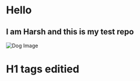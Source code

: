 # Hello 

## I am Harsh and this is my test repo
![Dog Image](https://unsplash.com/s/photos/puppy-dog)
<html><h1>H1 tags editied<h1><html>

